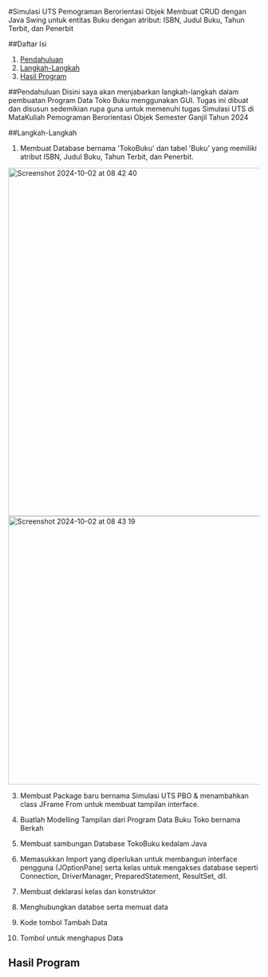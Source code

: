 #Simulasi UTS Pemograman Berorientasi Objek
Membuat CRUD dengan Java Swing untuk entitas Buku dengan atribut: ISBN, Judul Buku, Tahun Terbit, dan Penerbit

##Daftar Isi
1. [Pendahuluan](#Pendahuluan)
2. [Langkah-Langkah](#Langkah-Langkah)
3. [Hasil Program](#HasilProgram)
   
##Pendahuluan
Disini saya akan menjabarkan langkah-langkah dalam pembuatan Program Data Toko Buku menggunakan GUI. Tugas ini dibuat dan disusun sedemikian rupa guna untuk memenuhi tugas Simulasi UTS di MataKuliah Pemograman Berorientasi Objek Semester Ganjil Tahun 2024

##Langkah-Langkah

1. Membuat Database bernama 'TokoBuku' dan tabel 'Buku' yang memiliki atribut ISBN, Judul Buku, Tahun Terbit, dan Penerbit.
<img width="698" alt="Screenshot 2024-10-02 at 08 42 40" src="https://github.com/user-attachments/assets/009feb01-8a7e-454d-8b74-ca1cce0af21e">
<img width="538" alt="Screenshot 2024-10-02 at 08 43 19" src="https://github.com/user-attachments/assets/b7612b09-9e4d-4986-bd8c-6e5e975f5a01">



3. Membuat Package baru bernama Simulasi UTS PBO & menambahkan class JFrame From untuk membuat tampilan interface.

4. Buatlah Modelling Tampilan dari Program Data Buku Toko bernama Berkah

5. Membuat sambungan Database TokoBuku kedalam Java

6. Memasukkan Import yang diperlukan untuk membangun interface pengguna (JOptionPane) serta kelas untuk mengakses database seperti Connection, DriverManager, PreparedStatement, ResultSet, dll.

7. Membuat deklarasi kelas dan konstruktor
8. Menghubungkan databse serta memuat data
9. Kode tombol Tambah Data
10. Tombol untuk menghapus Data

## Hasil Program

   

